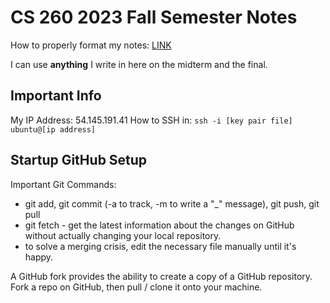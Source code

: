# CS 260 2023 Fall Semester Notes

How to properly format my notes: [LINK](https://docs.github.com/en/get-started/writing-on-github/getting-started-with-writing-and-formatting-on-github/basic-writing-and-formatting-syntax#links)

I can use **anything** I write in here on the midterm and the final.

## Important Info

My IP Address: 54.145.191.41
How to SSH in: `ssh -i [key pair file] ubuntu@[ip address]`

## Startup GitHub Setup

Important Git Commands:
* git add, git commit (-a to track, -m to write a "_" message), git push, git pull
* git fetch - get the latest information about the changes on GitHub without actually changing your local repository.
* to solve a merging crisis, edit the necessary file manually until it's happy.

A GitHub fork provides the ability to create a copy of a GitHub repository. Fork a repo on GitHub, then pull / clone it onto your machine.
